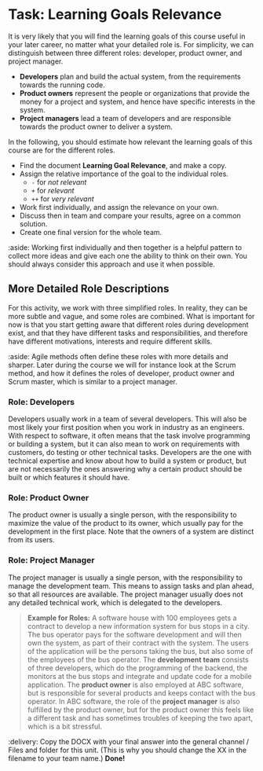 # Task: Learning Goals Relevance

It is very likely that you will find the learning goals of this course useful in your later career, no matter what your detailed role is. For simplicity, we can distinguish between three different roles: developer, product owner, and project manager.

- **Developers** plan and build the actual system, from the requirements towards the running code.
- **Product owners** represent the people or organizations that provide the money for a project and system, and hence have specific interests in the system. 
- **Project managers** lead a team of developers and are responsible towards the product owner to deliver a system.

In the following, you should estimate how relevant the learning goals of this course are for the different roles.


- Find the document **Learning Goal Relevance**, and make a copy.
- Assign the relative importance of the goal to the individual roles. 
  - `-` for _not relevant_ 
  - `+` for _relevant_
  - `++` for _very relevant_ 
- Work first individually, and assign the relevance on your own.
- Discuss then in team and compare your results, agree on a common solution.
- Create one final version for the whole team.

:aside: Working first individually and then together is a helpful pattern to collect more ideas and give each one the ability to think on their own. You should always consider this approach and use it when possible.



## More Detailed Role Descriptions

For this activity, we work with three simplified roles. In reality, they can be more subtle and vague, and some roles are combined. What is important for now is that you start getting aware that different roles during development exist, and that they have different tasks and responsibilities, and therefore have different motivations, interests and require different skills.

:aside: Agile methods often define these roles with more details and sharper. Later during the course we will for instance look at the Scrum method, and how it defines the roles of developer, product owner and Scrum master, which is similar to a project manager.



### Role: Developers
Developers usually work in a team of several developers. 
This will also be most likely your first position when you work in industry as an engineers. With respect to software, it often means that the task involve programming or building a system, but it can also mean to work on requirements with customers, do testing or other technical tasks.
Developers are the one with technical expertise and know about how to build a system or product, but are not necessarily the ones answering why a certain product should be built or which features it should have.

### Role: Product Owner

The product owner is usually a single person, with the responsibility to maximize the value of the product to its owner, which usually pay for the development in the first place. Note that the owners of a system are distinct from its users. 

### Role: Project Manager

The project manager is usually a single person, with the responsibility to manage the development team. This means to assign tasks and plan ahead, so that all resources are available. The project manager usually does not any detailed technical work, which is delegated to the developers. 

> **Example for Roles:** A software house with 100 employees gets a contract to develop a new information system for bus stops in a city. The bus operator pays for the software development and will then own the system, as part of their contract with the system. The users of the application will be the persons taking the bus, but also some of the employees of the bus operator. The **development team** consists of three developers, which do the programming of the backend, the monitors at the bus stops and integrate and update code for a mobile application. The **product owner** is also employed at ABC software, but is responsible for several products and keeps contact with the bus operator. In ABC software, the role of the **project manager** is also fulfilled by the product owner, but for the product owner this feels like a different task and has sometimes troubles of keeping the two apart, which is a bit stressful.


:delivery:
Copy the DOCX with your final answer into the general channel / Files and folder for this unit. (This is why you should change the XX in the filename to your team name.) **Done!**